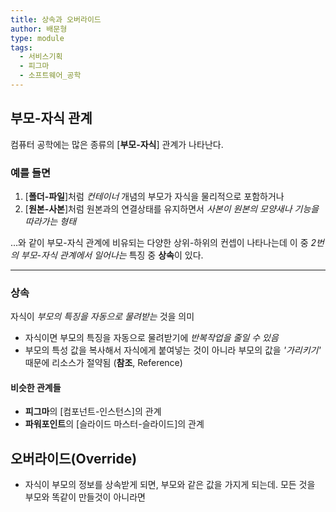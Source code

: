 ```yaml
---
title: 상속과 오버라이드
author: 배문형
type: module
tags:
  - 서비스기획
  - 피그마
  - 소프트웨어_공학
---
```


## 부모-자식 관계

컴퓨터 공학에는 많은 종류의 [**부모-자식**] 관계가 나타난다.

### 예를 들면

1. [**폴더-파일**]처럼 *컨테이너* 개념의 부모가 자식을 물리적으로 포함하거나
2. [**원본-사본**]처럼 원본과의 연결상태를 유지하면서 *사본이 원본의 모양새나 기능을 따라가는 형태*

...와 같이 부모-자식 관계에 비유되는 다양한 상위-하위의 컨셉이 나타나는데 이 중 *2번의 부모-자식 관계에서 일어나는* 특징 중 **상속**이 있다.

***

### 상속

자식이 *부모의 특징을 자동으로 물려받는* 것을 의미

- 자식이면 부모의 특징을 자동으로 물려받기에 *반복작업을 줄일 수 있음*
- 부모의 특성 값을 복사해서 자식에게 붙여넣는 것이 아니라 부모의 값을 *'가리키기'* 때문에 리소스가 절약됨 (**참조**, Reference)

#### 비슷한 관계들

- **피그마**의 [컴포넌트-인스턴스]의 관계
- **파워포인트**의 [슬라이드 마스터-슬라이드]의 관계

## 오버라이드(Override)

- 자식이 부모의 정보를 상속받게 되면, 부모와 같은 값을 가지게 되는데. 모든 것을 부모와 똑같이 만들것이 아니라면 